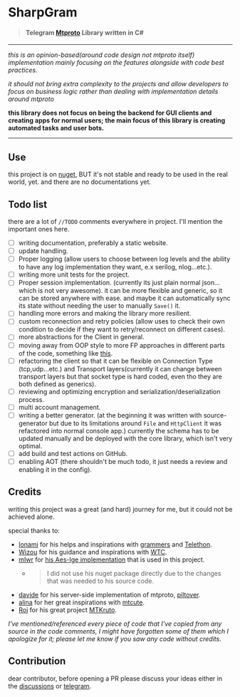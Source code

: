 # SharpGram

> #### Telegram [Mtproto](https://core.telegram.org/mtproto) Library written in C#

***
*this is an opinion-based(around code design not mtproto itself) implementation mainly
focusing on the features alongside with code best practices.*

*it should not bring extra complexity to the projects and allow developers to focus on business logic rather than dealing with
implementation details around mtproto*

**this library does not focus on being the backend for GUI clients and creating apps for normal users;
the main focus of this library is creating automated tasks and user bots.**

***
## Use

this project is on [nuget](https://www.nuget.org/packages/SharpGram/), BUT it's not stable and ready to be used in the real world, yet.
and there are no documentations yet.

## Todo list

there are a lot of `//TODO` comments everywhere in project. I'll mention the important ones here.

- [ ] writing documentation, preferably a static website.
- [ ] update handling.
- [ ] Proper logging (allow users to choose between log levels and the ability to have any log implementation they want, e.x serilog, nlog...etc.).
- [ ] writing more unit tests for the project.
- [ ] Proper session implementation. (currently its just plain normal json... which is not very awesome). it can be more flexible and generic, so it can be stored anywhere with ease. and maybe it can automatically sync its state without needing the user to manually `Save()` it.
- [ ] handling more errors and making the library more resilient.
- [ ] custom reconnection and retry policies (allow uses to check their own condition to decide if they want to retry/reconnect on different cases).
- [ ] more abstractions for the Client in general.
- [ ] moving away from OOP style to more FP approaches in different parts of the code, something like [this](https://github.com/MrAliSalehi/WTelegramClient.Abstractions.Types).
- [ ] refactoring the client so that it can be flexible on Connection Type (tcp,udp...etc.) and Transport layers(currently it can change between transport layers but that socket type is hard coded, even tho they are both defined as generics).
- [ ] reviewing and optimizing encryption and serialization/deserialization process.
- [ ] multi account management.
- [ ] writing a better generator. (at the beginning it was written with source-generator but due to its limitations around `File` and `HttpClient` it was refactored into normal console app.) currently the schema has to be updated manually and be deployed with the core library, which isn't very optimal.
- [ ] add build and test actions on GitHub.
- [ ] enabling AOT (there shouldn't be much todo, it just needs a review and enabling it in the config).
## Credits

writing this project was a great (and hard) journey for me, but it could not be achieved alone.

special thanks to:
- [lonami](https://github.com/lonami/) for his helps and inspirations with [grammers](https://github.com/Lonami/grammers) and [Telethon](https://github.com/LonamiWebs/Telethon).
- [Wizou](https://github.com/wiz0u/) for his guidance and inspirations with [WTC](https://github.com/wiz0u/WTelegramClient).
- [mIwr](https://github.com/mIwr) for [his Aes-Ige implementation](https://github.com/mIwr/AesIge) that is used in this project.
  - > I did not use his nuget package directly due to the changes that was needed to his source code. 
- [davide](https://github.com/davidegalilei/piltover) for his server-side implementation of mtproto, [piltover](https://github.com/davidegalilei/piltover).
- [alina](https://github.com/teidesu) for her great inspirations with [mtcute](https://github.com/mtcute/mtcute).
- [Roj](https://github.com/rojvv) for his great project [MTKruto](https://github.com/MTKruto/MTKruto).


*I've mentioned/referenced every piece of code that I've copied from any source in the code comments,
I might have forgotten some of them which I apologize for it; please let me know if you saw any code without credits.*

## Contribution

dear contributor, before opening a PR please discuss your ideas either in the [discussions](https://github.com/MrAliSalehi/SharpGram/discussions/new/choose) or [telegram](https://t.me/the_alisalehi).
